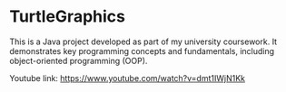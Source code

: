 # TurtleGraphics

This is a Java project developed as part of my university coursework. It demonstrates key programming concepts and fundamentals, including object-oriented programming (OOP). 

Youtube link: https://www.youtube.com/watch?v=dmt1IWjN1Kk
